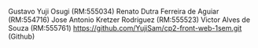 Gustavo Yuji Osugi (RM:555034)
Renato Dutra Ferreira de Aguiar (RM:554716)
Jose Antonio Kretzer Rodriguez (RM:555523)
Victor Alves de Souza (RM:555761)
https://github.com/YujiSam/cp2-front-web-1sem.git (Github)